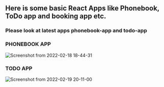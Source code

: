 ## Here is some basic React Apps like Phonebook, ToDo app and booking app etc.
### Please look at latest apps phonebook-app and todo-app


### PHONEBOOK APP
![Screenshot from 2022-02-18 18-44-31](https://user-images.githubusercontent.com/71606941/154715006-57c9ffe0-583d-4c0f-be51-1ce459664394.png)



### TODO APP
![Screenshot from 2022-02-19 20-11-00](https://user-images.githubusercontent.com/71606941/154811386-a231ba6a-b087-4959-86bb-37787b9053f5.png)

